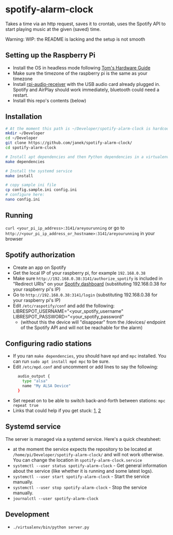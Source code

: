 # spotify-alarm-clock

Takes a time via an http request, saves it to crontab, uses the Spotify API to start playing music at the given (saved) time.

Warning: WIP: the README is lacking and the setup is not smooth

## Setting up the Raspberry Pi

- Install the OS in headless mode following [Tom's Hardware Guide](https://www.tomshardware.com/reviews/raspberry-pi-headless-setup-how-to,6028.html)
- Make sure the timezone of the raspberry pi is the same as your timezone
- Install [rpi-audio-receiver](https://github.com/nicokaiser/rpi-audio-receiver) with the USB audio card already plugged in. Spotify and AirPlay should work immediately, bluetooth could need a restart.
- Install this repo's contents (below)

## Installation

```bash
# At the moment this path is ~/Developer/spotify-alarm-clock is hardcoded somewhere, so it's easiest to use it until that's fixed
mkdir ~/Developer
cd ~/Developer
git clone https://github.com/janek/spotify-alarm-clock/
cd spotify-alarm-clock

# Install apt dependencies and then Python dependencies in a virtualenv
make dependencies

# Install the systemd service
make install

# copy sample ini file
cp config.sample.ini config.ini
# configure here:
nano config.ini

```

## Running

`curl <your_pi_ip_address>:3141/areyourunning` or go to `http://<your_pi_ip_address_or_hostname>:3141/areyourunning` in your browser

## Spotify authorization

- Create an app on Spotify
- Get the local IP of your raspberry pi, for example `192.168.0.38`
- Make sure `http://192.168.0.38:3141/authorize_spotify` is included in "Redirect URIs" on your [Spotify dashboard](https://developer.spotify.com/dashboard/) (substituting 192.168.0.38 for your raspberry pi's IP)
- Go to `http://192.168.0.38:3141/login` (substituting 192.168.0.38 for your raspberry pi's IP)
- Edit `/etc/raspotify/conf` and add the following:
  LIBRESPOT_USERNAME="<your_spotify_username"
  LIBRESPOT_PASSWORD="<your_spotify_password"
  - (without this the device will "disappear" from the /devices/ endpoint of the Spotify API and will not be reachable for the alarm)

## Configuring radio stations

- If you ran `make dependencies`, you should have `mpd` and `mpc` installed. You can run `sudo apt install mpd mpc` to be sure.
- Edit `/etc/mpd.conf` and uncomment or add lines to say the following:
  ```sh
    audio_output {
      type "alsa"
      name "My ALSA Device"
    }
  ```
- Set repeat on to be able to switch back-and-forth between stations: `mpc repeat true`
- Links that could help if you get stuck: [1](https://www.rohberg.ch/de/blog/radio-streaming-with-a-raspberry-pi), [2](https://www.lesbonscomptes.com/pages/raspmpd.html)

## Systemd service

The server is managed via a systemd service. Here's a quick cheatsheet:

- at the moment the service expects the repository to be located at `/home/pi/Developer/spotify-alarm-clock/` and will not work otherwise. You can change the location in `spotify-alarm-clock.service`
- `systemctl --user status spotify-alarm-clock` - Get general information about the service (like whether it is running and some latest logs).
- `systemctl --user start spotify-alarm-clock` - Start the service manually.
- `systemctl --user stop spotify-alarm-clock` - Stop the service manually.
- `journalctl --user spotify-alarm-clock`

## Development

- `./virtualenv/bin/python server.py`
